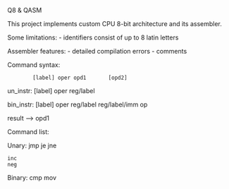 Q8 & QASM

This project implements custom CPU 8-bit architecture and its assembler.

Some limitations:
    - identifiers consist of up to 8 latin letters 

Assembler features:
    - detailed compilation errors
    - comments


Command syntax:  

            [label] oper opd1       [opd2]
 
un_instr:   [label] oper reg/label 

bin_instr:  [label] oper reg/label  reg/label/imm op

result --> opd1

Command list:

Unary: 
    jmp
    je
    jne

    inc
    neg

Binary:
    cmp
    mov



